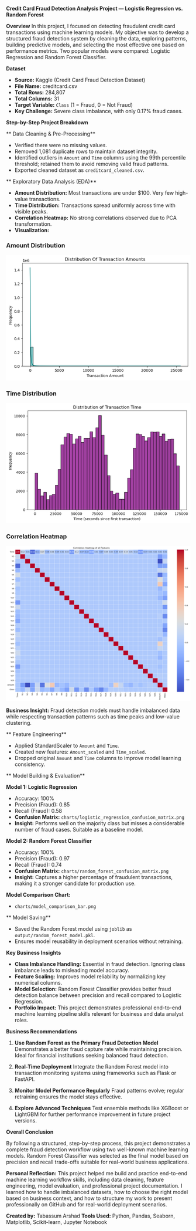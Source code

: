 **Credit Card Fraud Detection Analysis Project — Logistic Regression vs. Random Forest**

**Overview**
In this project, I focused on detecting fraudulent credit card transactions using machine learning models. My objective was to develop a structured fraud detection system by cleaning the data, exploring patterns, building predictive models, and selecting the most effective one based on performance metrics. Two popular models were compared: Logistic Regression and Random Forest Classifier.

**Dataset**
* **Source:** Kaggle (Credit Card Fraud Detection Dataset)
* **File Name:** creditcard.csv
* **Total Rows:** 284,807
* **Total Columns:** 31
* **Target Variable:** `Class` (1 = Fraud, 0 = Not Fraud)
* **Key Challenge:** Severe class imbalance, with only 0.17% fraud cases.

**Step-by-Step Project Breakdown**

** Data Cleaning & Pre-Processing**

* Verified there were no missing values.
* Removed 1,081 duplicate rows to maintain dataset integrity.
* Identified outliers in `Amount` and `Time` columns using the 99th percentile threshold; retained them to avoid removing valid fraud patterns.
* Exported cleaned dataset as `creditcard_cleaned.csv`.

** Exploratory Data Analysis (EDA)**

* **Amount Distribution:** Most transactions are under \$100. Very few high-value transactions.
* **Time Distribution:** Transactions spread uniformly across time with visible peaks.
* **Correlation Heatmap:** No strong correlations observed due to PCA transformation.
* **Visualization:**

### Amount Distribution
![Amount Distribution](charts/amount_distribution.png)

### Time Distribution
![Time Distribution](charts/time_distribution.png)

### Correlation Heatmap
![Correlation Heatmap](charts/correlation_heatmap.png)

**Business Insight:** Fraud detection models must handle imbalanced data while respecting transaction patterns such as time peaks and low-value clustering.

** Feature Engineering**

* Applied StandardScaler to `Amount` and `Time`.
* Created new features: `Amount_scaled` and `Time_scaled`.
* Dropped original `Amount` and `Time` columns to improve model learning consistency.

** Model Building & Evaluation**

**Model 1: Logistic Regression**

* Accuracy: 100%
* Precision (Fraud): 0.85
* Recall (Fraud): 0.58
* **Confusion Matrix:** `charts/logistic_regression_confusion_matrix.png`
* **Insight:** Performs well on the majority class but misses a considerable number of fraud cases. Suitable as a baseline model.

**Model 2: Random Forest Classifier**

* Accuracy: 100%
* Precision (Fraud): 0.97
* Recall (Fraud): 0.74
* **Confusion Matrix:** `charts/random_forest_confusion_matrix.png`
* **Insight:** Captures a higher percentage of fraudulent transactions, making it a stronger candidate for production use.

**Model Comparison Chart:**

* `charts/model_comparison_bar.png`

** Model Saving**

* Saved the Random Forest model using `joblib` as `output/random_forest_model.pkl`.
* Ensures model reusability in deployment scenarios without retraining.


**Key Business Insights**

* **Class Imbalance Handling:** Essential in fraud detection. Ignoring class imbalance leads to misleading model accuracy.
* **Feature Scaling:** Improves model reliability by normalizing key numerical columns.
* **Model Selection:** Random Forest Classifier provides better fraud detection balance between precision and recall compared to Logistic Regression.
* **Portfolio Impact:** This project demonstrates professional end-to-end machine learning pipeline skills relevant for business and data analyst roles.


**Business Recommendations**

1. **Use Random Forest as the Primary Fraud Detection Model**
   Demonstrates a better fraud capture rate while maintaining precision. Ideal for financial institutions seeking balanced fraud detection.

2. **Real-Time Deployment**
   Integrate the Random Forest model into transaction monitoring systems using frameworks such as Flask or FastAPI.

3. **Monitor Model Performance Regularly**
   Fraud patterns evolve; regular retraining ensures the model stays effective.

4. **Explore Advanced Techniques**
   Test ensemble methods like XGBoost or LightGBM for further performance improvement in future project versions.


**Overall Conclusion**

By following a structured, step-by-step process, this project demonstrates a complete fraud detection workflow using two well-known machine learning models. Random Forest Classifier was selected as the final model based on precision and recall trade-offs suitable for real-world business applications.

**Personal Reflection:**
This project helped me build and practice end-to-end machine learning workflow skills, including data cleaning, feature engineering, model evaluation, and professional project documentation. I learned how to handle imbalanced datasets, how to choose the right model based on business context, and how to structure my work to present professionally on GitHub and for real-world deployment scenarios.



**Created by:** Tabassum Arshad
**Tools Used:** Python, Pandas, Seaborn, Matplotlib, Scikit-learn, Jupyter Notebook
